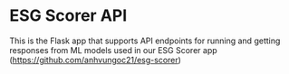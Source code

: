 # ESG Scorer API

This is the Flask app that supports API endpoints for running and getting responses from ML models used in our ESG Scorer app (https://github.com/anhvungoc21/esg-scorer)
